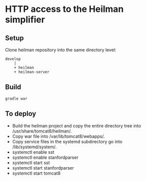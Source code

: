 # HTTP access to the Heilman simplifier

## Setup
Clone heilman repository into the same directory level:

    develop
        |
        + heilman
        + heilman-server


## Build
    gradle war

## To deploy
* Build the heilman project and copy the entire directory tree into /usr/share/tomcat8/heilman/.
* Copy war file into /var/lib/tomcat8/webapps/.
* Copy service files in the systemd subdirectory go into /lib/systemd/system/.
* systemctl enable sst
* systemctl enable stanfordparser
* systemctl start sst
* systemctl start stanfordparser
* systemctl start tomcat8
